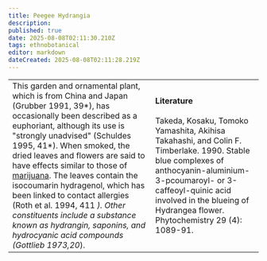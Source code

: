 ```yaml
---
title: Peegee Hydrangia
description: 
published: true
date: 2025-08-08T02:11:30.210Z
tags: ethnobotanical
editor: markdown
dateCreated: 2025-08-08T02:11:28.219Z
---
```


| | |
|---|---|
| This garden and ornamental plant, which is from China and Japan (Grubber 1991, 39*), has occasionally been described as a euphoriant, although its use is "strongly unadvised" (Schuldes 1995, 41*). When smoked, the dried leaves and flowers are said to have effects similar to those of [marijuana](/en/cannabis-indica). The leaves contain the isocoumarin hydragenol, which has been linked to contact allergies (Roth et al. 1994, 411 *). Other constituents include a substance known as hydrangin, saponins, and hydrocyanic acid compounds (Gottlieb 1973,20*). | **Literature**<br><br>Takeda, Kosaku, Tomoko Yamashita, Akihisa Takahashi, and Colin F. Timberlake. 1990. Stable blue complexes of anthocyanin-aluminium-3-pcoumaroyl- or 3-caffeoyl-quinic acid involved in the blueing of Hydrangea flower. Phytochemistry 29 (4): 1089-91. |